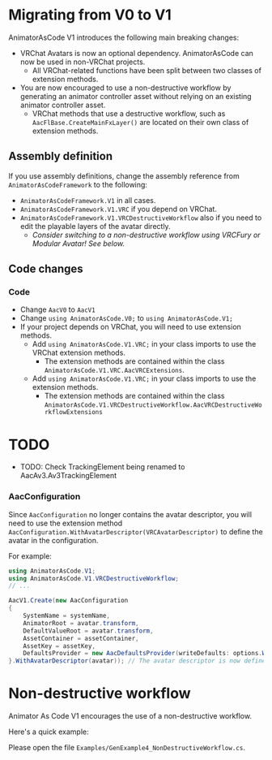 Migrating from V0 to V1
======

AnimatorAsCode V1 introduces the following main breaking changes:
- VRChat Avatars is now an optional dependency. AnimatorAsCode can now be used in non-VRChat projects.
  - All VRChat-related functions have been split between two classes of extension methods.
- You are now encouraged to use a non-destructive workflow by generating an animator controller asset without relying on an existing animator controller asset.
  - VRChat methods that use a destructive workflow, such as `AacFlBase.CreateMainFxLayer()` are located on their own class of extension methods.  

## Assembly definition

If you use assembly definitions, change the assembly reference from `AnimatorAsCodeFramework` to the following:
- `AnimatorAsCodeFramework.V1` in all cases. 
- `AnimatorAsCodeFramework.V1.VRC` if you depend on VRChat.
- `AnimatorAsCodeFramework.V1.VRCDestructiveWorkflow` also if you need to edit the playable layers of the avatar directly.
  - *Consider switching to a non-destructive workflow using VRCFury or Modular Avatar! See below.*
 
## Code changes

### Code

- Change `AacV0` to `AacV1`
- Change `using AnimatorAsCode.V0;` to `using AnimatorAsCode.V1;`
- If your project depends on VRChat, you will need to use extension methods.
  - Add `using AnimatorAsCode.V1.VRC;` in your class imports to use the VRChat extension methods.
    - The extension methods are contained within the class `AnimatorAsCode.V1.VRC.AacVRCExtensions`.
  - Add `using AnimatorAsCode.V1.VRC;` in your class imports to use the extension methods.
    - The extension methods are contained within the class `AnimatorAsCode.V1.VRCDestructiveWorkflow.AacVRCDestructiveWorkflowExtensions`

# TODO

- TODO: Check TrackingElement being renamed to AacAv3.Av3TrackingElement

### AacConfiguration

Since `AacConfiguration` no longer contains the avatar descriptor, you will need to use the extension method `AacConfiguration.WithAvatarDescriptor(VRCAvatarDescriptor)` to define the avatar in the configuration.

For example:

```csharp
using AnimatorAsCode.V1;
using AnimatorAsCode.V1.VRCDestructiveWorkflow;
// ...

AacV1.Create(new AacConfiguration
{
    SystemName = systemName,
    AnimatorRoot = avatar.transform,
    DefaultValueRoot = avatar.transform,
    AssetContainer = assetContainer,
    AssetKey = assetKey,
    DefaultsProvider = new AacDefaultsProvider(writeDefaults: options.WriteDefaults)
}.WithAvatarDescriptor(avatar)); // The avatar descriptor is now defined by invoking an extension method.
```

# Non-destructive workflow

Animator As Code V1 encourages the use of a non-destructive workflow.

Here's a quick example:


Please open the file `Examples/GenExample4_NonDestructiveWorkflow.cs`.
